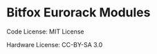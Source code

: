 Bitfox Eurorack Modules
=======================

Code License: MIT License

Hardware License: CC-BY-SA 3.0